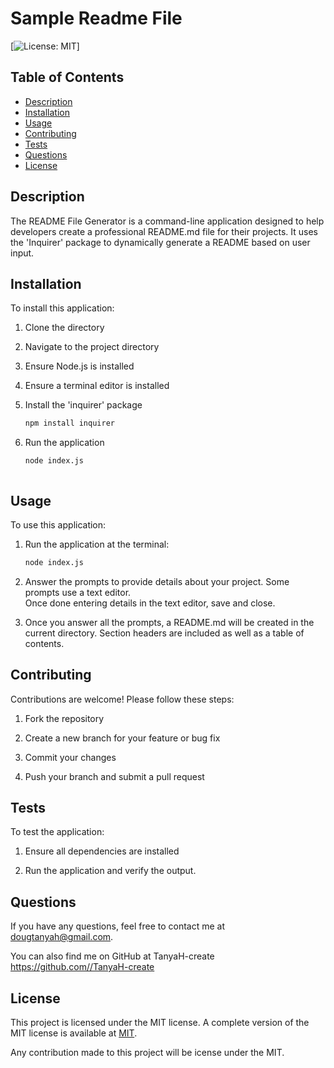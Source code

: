 # Sample Readme File
[![License: MIT](https://img.shields.io/badge/License-MIT-yellow.svg)] 

## Table of Contents

- [Description](#description)
- [Installation](#installation)
- [Usage](#usage)
- [Contributing](#contributing)
- [Tests](#tests)
- [Questions](#questions)
- [License](#license)


## Description
The README File Generator is a command-line application designed to help developers create a professional README.md file for their projects. It uses the 'Inquirer' package to dynamically generate a README based on user input.

## Installation
To install this application:
1. Clone the directory

2. Navigate to the project directory

3. Ensure Node.js is installed

4. Ensure a terminal editor is installed

5. Install the 'inquirer' package
   ```bash
   npm install inquirer

6. Run the application
   ```bash
   node index.js



## Usage
To use this application:

1. Run the application at the terminal:
   ```bash
   node index.js

2. Answer the prompts to provide details about your project. Some prompts use a text editor.    
   Once done entering details in the text editor, save and close.

3. Once you answer all the prompts, a README.md will be created in the current directory. 
   Section headers are included as well as a table of contents.

## Contributing
Contributions are welcome! Please follow these steps:

1. Fork the repository

2. Create a new branch for your feature or bug fix

3. Commit your changes

4. Push your branch and submit a pull request

## Tests
To test the application:

1. Ensure all dependencies are installed

2. Run the application and verify the output.

## Questions  

If you have any questions, feel free to contact me at dougtanyah@gmail.com.

You can also find me on GitHub at TanyaH-create https://github.com//TanyaH-create



## License

This project is licensed under the MIT license. A complete version of the MIT license is available at [MIT](https://opensource.org/licenses/MIT).

Any contribution made to this project will be icense under the MIT.
 
